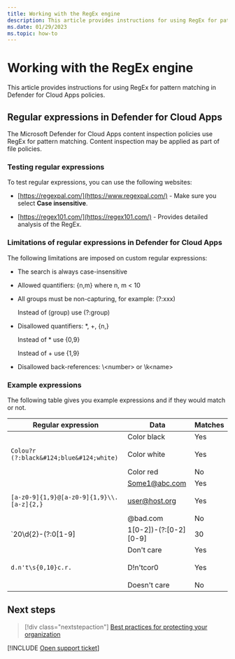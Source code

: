 ```yaml
---
title: Working with the RegEx engine
description: This article provides instructions for using RegEx for pattern matching in Defender for Cloud Apps policies.
ms.date: 01/29/2023
ms.topic: how-to
---
```

# Working with the RegEx engine



This article provides instructions for using RegEx for pattern matching in Defender for Cloud Apps policies.

## Regular expressions in Defender for Cloud Apps

The Microsoft Defender for Cloud Apps content inspection policies use RegEx for pattern matching. Content inspection may be applied as part of file policies.

### Testing regular expressions

To test regular expressions, you can use the following websites:

- [https://regexpal.com/](https://www.regexpal.com/) - Make sure you select **Case insensitive**.

- [https://regex101.com/](https://regex101.com/) - Provides detailed analysis of the RegEx.

### Limitations of regular expressions in Defender for Cloud Apps

The following limitations are imposed on custom regular expressions:

- The search is always case-insensitive

- Allowed quantifiers: {n,m} where n, m < 10

- All groups must be non-capturing, for example: (?:xxx)

    Instead of (group) use (?:group)

- Disallowed quantifiers: *, +, {n,}

    Instead of * use {0,9}

    Instead of + use {1,9}

- Disallowed back-references: \\<number\> or \k\<name>

### Example expressions

The following table gives you example expressions and if they would match or not.

|              Regular expression              |                     Data                     |      Matches      |
|---------------------------------------------------------------|---------------------------------------------------------------|------------------------------------|
|            `Colou?r (?:black&#124;blue&#124;white)`             |   Color black<br /><br /> Color white<br /><br /> Color red   | Yes<br /><br /> Yes<br /><br /> No |
|           `[a-z0-9]{1,9}@[a-z0-9]{1,9}\\.[a-z]{2,}`           | Some1@abc.com<br /><br /> user@host.org<br /><br /> @bad.com  | Yes<br /><br /> Yes<br /><br /> No |
| `20\d{2}-(?:0[1-9]|1[0-2])-(?:[0-2][0-9]|30|31)`              |   2015-12-31<br /><br /> 2015-01-09<br /><br /> 1999-12-31    | Yes<br /><br /> Yes<br /><br /> No |
|                       `d.n't\s{0,10}c.r.`                      | Don't     care<br /><br /> D!n'tcor0<br /><br /> Doesn't care | Yes<br /><br /> Yes<br /><br /> No |

## Next steps

> [!div class="nextstepaction"]
> [Best practices for protecting your organization](best-practices.md)

[!INCLUDE [Open support ticket](includes/support.md)]
